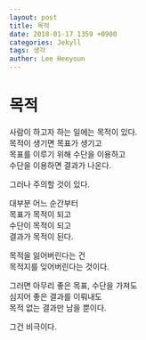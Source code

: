 ```yaml
---
layout: post
title: 목적
date: 2018-01-17 1359 +0900
categories: Jekyll
tags: 생각
auther: Lee Heeyoun
---
```


# 목적
사람이 하고자 하는 일에는 목적이 있다.  
목적이 생기면 목표가 생기고  
목표를 이루기 위해 수단을 이용하고  
수단을 이용하면 결과가 나온다.  

그러나 주의할 것이 있다.  

대부분 어느 순간부터  
목표가 목적이 되고  
수단이 목적이 되고  
결과가 목적이 된다.  

목적을 잃어버린다는 건  
목적지를 잊어버린다는 것이다. 

그러면 아무리 좋은 목표, 수단을 가져도  
심지어 좋은 결과를 이뤄내도  
목적 없는 결과만 남을 뿐이다.  

그건 비극이다.
